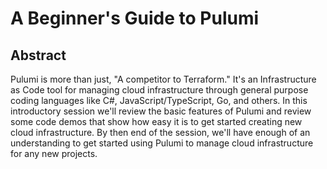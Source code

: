 # A Beginner's Guide to Pulumi

## Abstract

Pulumi is more than just, "A competitor to Terraform." It's an Infrastructure as Code tool for managing cloud infrastructure through general purpose coding languages like C#, JavaScript/TypeScript, Go, and others. In this introductory session we'll review the basic features of Pulumi and review some code demos that show how easy it is to get started creating new cloud infrastructure. By then end of the session, we'll have enough of an understanding to get started using Pulumi to manage cloud infrastructure for any new projects.
